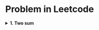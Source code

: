 # Problem in Leetcode
<details>
<summary><b>1. Two sum</b></summary>

## Two sum
### Example

---
#### INPUT
>nums = [2,7,11,15], target = 9
#### OUTPUT
>[0,1]
---
#### INPUT
>nums = [3,2,4], target = 6
#### OUTPUT
>[0,1]
---

### Whiteboard
In the lost case (**n<sup>2</sup>**)
<div align="center">
<img src="https://user-images.githubusercontent.com/66263776/116494229-02151a00-a866-11eb-971c-6752ed3718f4.png" width="600" height= "600">
</div>
</details>